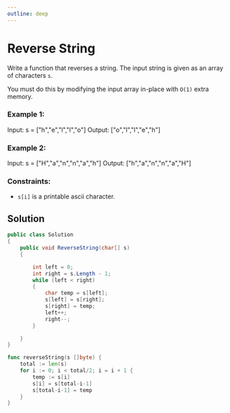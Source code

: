 ```yaml
---
outline: deep
---
```


# Reverse String


Write a function that reverses a string. The input string is given as an array of characters `s`.

You must do this by modifying the input array in-place with `O(1)` extra memory.



### Example 1:

Input: s = ["h","e","l","l","o"]
Output: ["o","l","l","e","h"]

### Example 2:

Input: s = ["H","a","n","n","a","h"]
Output: ["h","a","n","n","a","H"]


### Constraints:

- `s[i]` is a printable ascii character.

## Solution

```C#
public class Solution
{
    public void ReverseString(char[] s)
    {

        int left = 0;
        int right = s.Length - 1;
        while (left < right)
        {
            char temp = s[left];
            s[left] = s[right];
            s[right] = temp;
            left++;
            right--;
        }

    }
}
```

```go
func reverseString(s []byte) {
	total := len(s)
	for i := 0; i < total/2; i = i + 1 {
		temp := s[i]
		s[i] = s[total-i-1]
		s[total-i-1] = temp
	}
}
```

